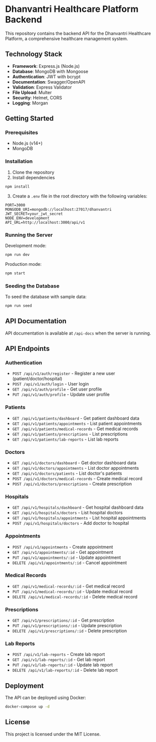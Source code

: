 # Dhanvantri Healthcare Platform Backend

This repository contains the backend API for the Dhanvantri Healthcare Platform, a comprehensive healthcare management system.

## Technology Stack

- **Framework**: Express.js (Node.js)
- **Database**: MongoDB with Mongoose
- **Authentication**: JWT with bcrypt
- **Documentation**: Swagger/OpenAPI
- **Validation**: Express Validator
- **File Upload**: Multer
- **Security**: Helmet, CORS
- **Logging**: Morgan

## Getting Started

### Prerequisites

- Node.js (v14+)
- MongoDB

### Installation

1. Clone the repository
2. Install dependencies

```bash
npm install
```

3. Create a `.env` file in the root directory with the following variables:

```
PORT=3000
MONGODB_URI=mongodb://localhost:27017/dhanvantri
JWT_SECRET=your_jwt_secret
NODE_ENV=development
API_URL=http://localhost:3000/api/v1
```

### Running the Server

Development mode:

```bash
npm run dev
```

Production mode:

```bash
npm start
```

### Seeding the Database

To seed the database with sample data:

```bash
npm run seed
```

## API Documentation

API documentation is available at `/api-docs` when the server is running.

## API Endpoints

### Authentication

- `POST /api/v1/auth/register` - Register a new user (patient/doctor/hospital)
- `POST /api/v1/auth/login` - User login
- `GET /api/v1/auth/profile` - Get user profile
- `PUT /api/v1/auth/profile` - Update user profile

### Patients

- `GET /api/v1/patients/dashboard` - Get patient dashboard data
- `GET /api/v1/patients/appointments` - List patient appointments
- `GET /api/v1/patients/medical-records` - Get medical records
- `GET /api/v1/patients/prescriptions` - List prescriptions
- `GET /api/v1/patients/lab-reports` - List lab reports

### Doctors

- `GET /api/v1/doctors/dashboard` - Get doctor dashboard data
- `GET /api/v1/doctors/appointments` - List doctor appointments
- `GET /api/v1/doctors/patients` - List doctor's patients
- `POST /api/v1/doctors/medical-records` - Create medical record
- `POST /api/v1/doctors/prescriptions` - Create prescription

### Hospitals

- `GET /api/v1/hospitals/dashboard` - Get hospital dashboard data
- `GET /api/v1/hospitals/doctors` - List hospital doctors
- `GET /api/v1/hospitals/appointments` - List hospital appointments
- `POST /api/v1/hospitals/doctors` - Add doctor to hospital

### Appointments

- `POST /api/v1/appointments` - Create appointment
- `GET /api/v1/appointments/:id` - Get appointment
- `PUT /api/v1/appointments/:id` - Update appointment
- `DELETE /api/v1/appointments/:id` - Cancel appointment

### Medical Records

- `GET /api/v1/medical-records/:id` - Get medical record
- `PUT /api/v1/medical-records/:id` - Update medical record
- `DELETE /api/v1/medical-records/:id` - Delete medical record

### Prescriptions

- `GET /api/v1/prescriptions/:id` - Get prescription
- `PUT /api/v1/prescriptions/:id` - Update prescription
- `DELETE /api/v1/prescriptions/:id` - Delete prescription

### Lab Reports

- `POST /api/v1/lab-reports` - Create lab report
- `GET /api/v1/lab-reports/:id` - Get lab report
- `PUT /api/v1/lab-reports/:id` - Update lab report
- `DELETE /api/v1/lab-reports/:id` - Delete lab report

## Deployment

The API can be deployed using Docker:

```bash
docker-compose up -d
```

## License

This project is licensed under the MIT License. 